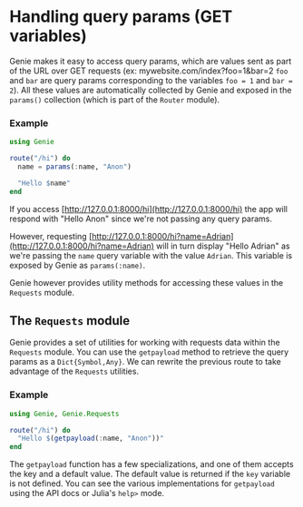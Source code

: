 
<a id='Handling-query-params-(GET-variables)'></a>

<a id='Handling-query-params-(GET-variables)-1'></a>

# Handling query params (GET variables)


Genie makes it easy to access query params, which are values sent as part of the URL over GET requests (ex: mywebsite.com/index?foo=1&bar=2 `foo` and `bar` are query params corresponding to the variables `foo = 1` and `bar = 2`). All these values are automatically collected by Genie and exposed in the `params()` collection (which is part of the `Router` module).


<a id='Example'></a>

<a id='Example-1'></a>

### Example


```julia
using Genie

route("/hi") do
  name = params(:name, "Anon")

  "Hello $name"
end
```


If you access [http://127.0.0.1:8000/hi](http://127.0.0.1:8000/hi) the app will respond with "Hello Anon" since we're not passing any query params.


However, requesting [http://127.0.0.1:8000/hi?name=Adrian](http://127.0.0.1:8000/hi?name=Adrian) will in turn display "Hello Adrian" as we're passing the `name` query variable with the value `Adrian`. This variable is exposed by Genie as `params(:name)`.


Genie however provides utility methods for accessing these values in the `Requests` module.


<a id='The-Requests-module'></a>

<a id='The-Requests-module-1'></a>

## The `Requests` module


Genie provides a set of utilities for working with requests data within the `Requests` module. You can use the `getpayload` method to retrieve the query params as a `Dict{Symbol,Any}`. We can rewrite the previous route to take advantage of the `Requests` utilities.


<a id='Example-2'></a>

### Example


```julia
using Genie, Genie.Requests

route("/hi") do
  "Hello $(getpayload(:name, "Anon"))"
end
```


The `getpayload` function has a few specializations, and one of them accepts the key and a default value. The default value is returned if the `key` variable is not defined. You can see the various implementations for `getpayload` using the API docs or Julia's `help>` mode.

